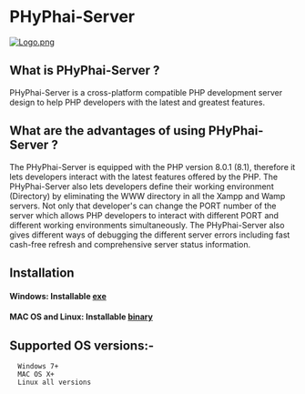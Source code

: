 # PHyPhai-Server

[![Logo.png](https://i.postimg.cc/kgnjGgV1/Logo.png)](https://postimg.cc/ykbhrByc)

## What is PHyPhai-Server ? 
PHyPhai-Server is a cross-platform compatible PHP development server design to help PHP developers with the latest and greatest features.

## What are the advantages of using PHyPhai-Server ? 
The PHyPhai-Server is equipped with the PHP version 8.0.1 (8.1), therefore it lets developers interact with the latest features offered by the PHP. 
The PHyPhai-Server also lets developers define their working environment (Directory) by eliminating the WWW directory in all the Xampp and Wamp servers. Not only that developer's can change the PORT number of the server which allows PHP developers to interact with different PORT and different working environments simultaneously.
The PHyPhai-Server also gives different ways of debugging the different server errors including fast cash-free refresh and comprehensive server status information.


## Installation
   #### Windows: Installable [exe](https://github.com/BuddhiD-Workaholic/PHyPhai-Server/tree/main/Installable/Windows)
   #### MAC OS and Linux: Installable [binary](https://github.com/BuddhiD-Workaholic/PHyPhai-Server/tree/main/Installable/Linux%20and%20Mac)


## Supported OS versions:- 
      Windows 7+ 
      MAC OS X+
      Linux all versions

